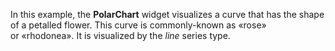 In&nbsp;this example, the **PolarChart** widget visualizes a&nbsp;curve that has the shape of&nbsp;a&nbsp;petalled flower. This curve is&nbsp;commonly-known as&nbsp;&laquo;rose&raquo; or&nbsp;&laquo;rhodonea&raquo;. It&nbsp;is&nbsp;visualized by&nbsp;the _line_ series type.